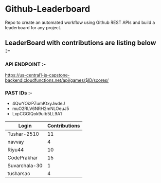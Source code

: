 # Github-Leaderboard
Repo to create an automated workflow using Github REST APIs and build a leaderboard for any project.
## LeaderBoard with contributions are listing below :-
### API ENDPOINT :- 
https://us-central1-js-capstone-backend.cloudfunctions.net/api/games/$ID/scores/
### PAST IDs :-
 - 4QwYOizPZumKtxyJwdeJ
 - muO2RLV6NRH2mNLOeuJ5
 - LxpCGGIQok9uIb5LL9A1
<!--START_TABLE-->
| Login        | Contributions |
| ------------ | ------------- |
| Tushar-2510 | 11 |
| navvay | 4 |
| Riyu44 | 10 |
| CodePrakhar | 15 |
| Suvarchala-30 | 1 |
| tusharsao | 4 |
<!--END_TABLE-->
